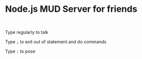# Node.js MUD Server for friends

&nbsp;

Type regularly to talk

Type `;` to exit out of statement and do commands

Type `:` to pose